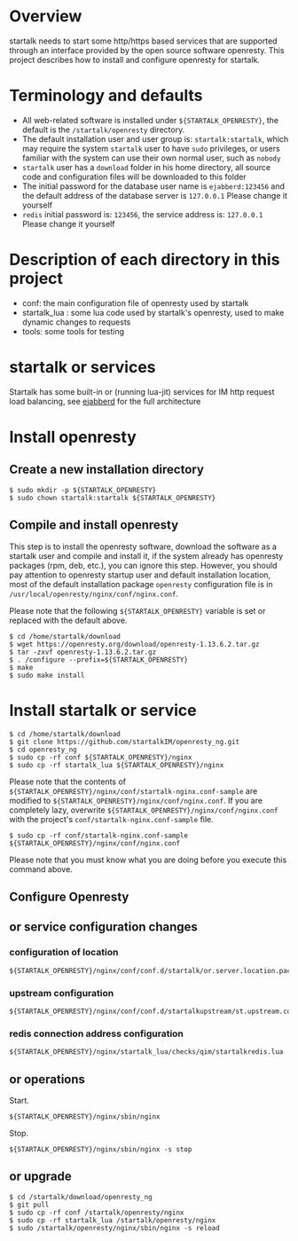 # Overview

startalk needs to start some http/https based services that are supported through an interface provided by the open source software openresty. This project describes how to install and configure openresty for startalk.


# Terminology and defaults

* All web-related software is installed under ``${STARTALK_OPENRESTY}``, the default is the ``/startalk/openresty`` directory.
* The default installation user and user group is: ``startalk:startalk``, which may require the system ``startalk`` user to have ``sudo`` privileges, or users familiar with the system can use their own normal user, such as ``nobody``
* ``startalk`` user has a ``download`` folder in his home directory, all source code and configuration files will be downloaded to this folder
* The initial password for the database user name is ``ejabberd:123456`` and the default address of the database server is ``127.0.0.1`` Please change it yourself
* ``redis`` initial password is: ``123456``, the service address is: ``127.0.0.1`` Please change it yourself

# Description of each directory in this project


* conf: the main configuration file of openresty used by startalk
* startalk_lua : some lua code used by startalk's openresty, used to make dynamic changes to requests
* tools: some tools for testing

# startalk or services

Startalk has some built-in or (running lua-jit) services for IM http request load balancing, see [ejabberd](https://github.com/qunarcorp/ejabberd-open) for the full architecture

# Install openresty

## Create a new installation directory

```
$ sudo mkdir -p ${STARTALK_OPENRESTY}
$ sudo chown startalk:startalk ${STARTALK_OPENRESTY}
```

## Compile and install openresty

This step is to install the openresty software, download the software as a startalk user and compile and install it, if the system already has openresty packages (rpm, deb, etc.), you can ignore this step.
However, you should pay attention to openresty startup user and default installation location, most of the default installation package ``openresty`` configuration file is in ``/usr/local/openresty/nginx/conf/nginx.conf``.


Please note that the following ``${STARTALK_OPENRESTY}`` variable is set or replaced with the default above.

```
$ cd /home/startalk/download
$ wget https://openresty.org/download/openresty-1.13.6.2.tar.gz
$ tar -zxvf openresty-1.13.6.2.tar.gz
$ . /configure --prefix=${STARTALK_OPENRESTY}
$ make
$ sudo make install
```

# Install startalk or service


```
$ cd /home/startalk/download
$ git clone https://github.com/startalkIM/openresty_ng.git
$ cd openresty_ng
$ sudo cp -rf conf ${STARTALK_OPENRESTY}/nginx
$ sudo cp -rf startalk_lua ${STARTALK_OPENRESTY}/nginx

```
Please note that the contents of ``${STARTALK_OPENRESTY}/nginx/conf/startalk-nginx.conf-sample`` are modified to ``${STARTALK_OPENRESTY}/nginx/conf/nginx.conf``.
If you are completely lazy, overwrite ``${STARTALK_OPENRESTY}/nginx/conf/nginx.conf`` with the project's ``conf/startalk-nginx.conf-sample`` file.

```
$ sudo cp -rf conf/startalk-nginx.conf-sample ${STARTALK_OPENRESTY}/nginx/conf/nginx.conf
```
Please note that you must know what you are doing before you execute this command above.

## Configure Openresty

## or service configuration changes

### configuration of location
```
${STARTALK_OPENRESTY}/nginx/conf/conf.d/startalk/or.server.location.package.qtapi.conf
```
### upstream configuration
```
${STARTALK_OPENRESTY}/nginx/conf/conf.d/startalkupstream/st.upstream.conf
```
### redis connection address configuration
```
${STARTALK_OPENRESTY}/nginx/startalk_lua/checks/qim/startalkredis.lua
```

## or operations

Start.
```
${STARTALK_OPENRESTY}/nginx/sbin/nginx
```
Stop.

```
${STARTALK_OPENRESTY}/nginx/sbin/nginx -s stop
```

## or upgrade

```
$ cd /startalk/download/openresty_ng
$ git pull
$ sudo cp -rf conf /startalk/openresty/nginx
$ sudo cp -rf startalk_lua /startalk/openresty/nginx
$ sudo /startalk/openresty/nginx/sbin/nginx -s reload
```
